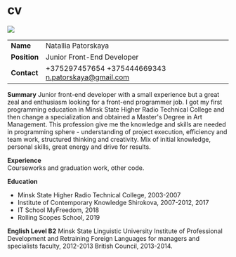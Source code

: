 # cv

![](https://detskie-multiki.ru/uploads/posts/2017-09/1506518162_kesha.jpg)

| | |
------------|-------------
| **Name** | Natallia Patorskaya |
| **Position** | Junior Front-End Developer |
| **Contact** | +375297457654 +375444669343 n.patorskaya@gmail.com|

**Summary**
Junior front-end developer with a small experience but a great zeal and 
enthusiasm looking for a front-end programmer job. I got my first 
programming education in Minsk State Higher Radio Technical College and 
then change a specialization and obtained a Master's Degree in Art 
Management. This profession give me the knowledge and skills are needed in 
programming sphere - understanding of project execution, efficiency and 
team work, structured thinking and creativity. Mix of initial knowledge, 
personal skills, great energy and drive for results. 

**Experience**  
Сourseworks and graduation work, other code. 

**Education**   
 - Minsk State Higher Radio Technical College, 2003-2007
 - Institute of Contemporary Knowledge Shirokova, 2007-2012, 2017
 - IT School MyFreedom, 2018
 - Rolling Scopes School, 2019 
 
**English Level B2** 
Minsk State Linguistic University
Institute of Professional Development and Retraining
Foreign Languages for managers and specialists faculty, 2012-2013
British Council, 2013-2014.
